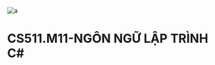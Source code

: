 ![a](https://user-images.githubusercontent.com/80948525/112105139-a1e3e600-8bde-11eb-85df-d94604713122.png)
# CS511.M11-NGÔN NGỮ LẬP TRÌNH C# 
